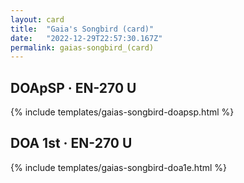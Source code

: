 ```yaml
---
layout: card
title:  "Gaia's Songbird (card)"
date:   "2022-12-29T22:57:30.167Z"
permalink: gaias-songbird_(card)
---
```


## DOApSP &middot; EN-270 U

{% include templates/gaias-songbird-doapsp.html %}


## DOA 1st &middot; EN-270 U

{% include templates/gaias-songbird-doa1e.html %}
